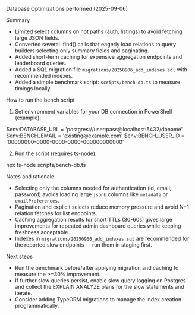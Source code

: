 Database Optimizations performed (2025-09-06)

Summary
- Limited select columns on hot paths (auth, listings) to avoid fetching large JSON fields.
- Converted several .find() calls that eagerly load relations to query builders selecting only summary fields and paginating.
- Added short-term caching for expensive aggregation endpoints and leaderboard queries.
- Added a SQL migration file `migrations/20250906_add_indexes.sql` with recommended indexes.
- Added a simple benchmark script: `scripts/bench-db.ts` to measure timings locally.

How to run the bench script

1. Set environment variables for your DB connection in PowerShell (example):

$env:DATABASE_URL = 'postgres://user:pass@localhost:5432/dbname'
$env:BENCH_EMAIL = 'existing@example.com'
$env:BENCH_USER_ID = '00000000-0000-0000-0000-000000000000'

2. Run the script (requires ts-node):

npx ts-node scripts/bench-db.ts

Notes and rationale
- Selecting only the columns needed for authentication (id, email, password) avoids loading large `jsonb` columns like `metadata` or `emailPreferences`.
- Pagination and explicit selects reduce memory pressure and avoid N+1 relation fetches for list endpoints.
- Caching aggregation results for short TTLs (30-60s) gives large improvements for repeated admin dashboard queries while keeping freshness acceptable.
- Indexes in `migrations/20250906_add_indexes.sql` are recommended for the reported slow endpoints — run them in staging first.

Next steps
- Run the benchmark before/after applying migration and caching to measure the >=30% improvement.
- If further slow queries persist, enable slow query logging on Postgres and collect the EXPLAIN ANALYZE plans for the slow statements and iterate.
- Consider adding TypeORM migrations to manage the index creation programmatically.
